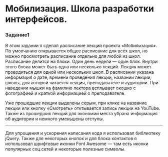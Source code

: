 # Мобилизация. Школа разработки интерфейсов. 
### Задание1
В этом задании я сделал расписание лекций проекта «Мобилизация». По умолчанию открывается общее расписание для всех школ,
но можно просмотреть расписание отдельно для любой из школ. Расписание делится на блоки. Один день недели — один блок. 
Внутри этого блока может быть одна или несколько лекций. Лекция может проводиться для одной или нескольких школ. В расписании указана
информация о дате, времени проведения лекции, названии лекции, школы, для которой читается лекция, преподавателе и аудитории. При наведении 
мышки на фамилию лектора всплывает окошко с фотографией и краткой информацией о преподавателе.

Уже прошедшие лекции выделены серым, при клике на название лекции или кнопку «Смотреть» отктывается запись лекции на YouTube.
Также из прошедших лекций для экономии места убрана информация об аудитории и немного уменьшены отступы. 
***
Для упрощения и ускорения написания кода я использовал библиотеку jQuery. 
Также для некоторых кнопок и для блока контактов я использовал шрифтовые иконки Font Awesome — там есть иконки популярных соц.сетей и 
некоторые полезные символы.
